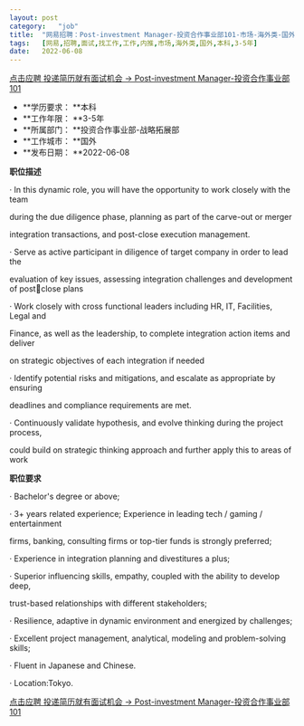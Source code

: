 ```yaml
---
layout:	post
category:	"job"
title:	"网易招聘：Post-investment Manager-投资合作事业部101-市场-海外类-国外本科3-5年"
tags:	[网易,招聘,面试,找工作,工作,内推,市场,海外类,国外,本科,3-5年]
date:	2022-06-08
---
```


[点击应聘 投递简历就有面试机会 ->  Post-investment Manager-投资合作事业部101](http://mobile.bole.netease.com/bole/boleDetail?id=37932&employeeId=346f03c3cda5f04c&key=all)



- **学历要求： **本科
- **工作年限： **3-5年
- **所属部门： **投资合作事业部-战略拓展部
- **工作城市： **国外
- **发布日期： **2022-06-08



**职位描述**

· In this dynamic role, you will have the opportunity to work closely with the team 

during the due diligence phase, planning as part of the carve-out or merger 

integration transactions, and post-close execution management. 

· Serve as active participant in diligence of target company in order to lead the 

evaluation of key issues, assessing integration challenges and development of postclose plans 

· Work closely with cross functional leaders including HR, IT, Facilities, Legal and 

Finance, as well as the leadership, to complete integration action items and deliver 

on strategic objectives of each integration if needed 

· Identify potential risks and mitigations, and escalate as appropriate by ensuring 

deadlines and compliance requirements are met. 

· Continuously validate hypothesis, and evolve thinking during the project process, 

could build on strategic thinking approach and further apply this to areas of work



**职位要求**

· Bachelor's degree or above; 

· 3+ years related experience; Experience in leading tech / gaming / entertainment 

firms, banking, consulting firms or top-tier funds is strongly preferred; 

· Experience in integration planning and divestitures a plus; 

· Superior influencing skills, empathy, coupled with the ability to develop deep, 

trust-based relationships with different stakeholders; 

· Resilience, adaptive in dynamic environment and energized by challenges; 

· Excellent project management, analytical, modeling and problem-solving skills; 

· Fluent in Japanese and Chinese.

· Location:Tokyo.



[点击应聘 投递简历就有面试机会 ->  Post-investment Manager-投资合作事业部101](http://mobile.bole.netease.com/bole/boleDetail?id=37932&employeeId=346f03c3cda5f04c&key=all)